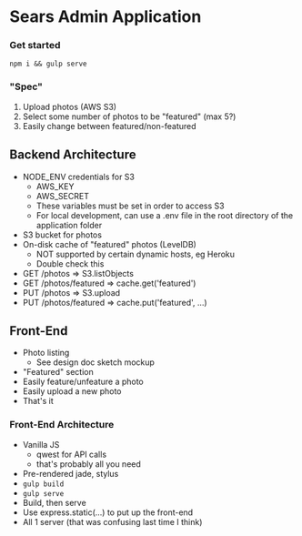 # Sears Admin Application

### Get started

`npm i && gulp serve`

### "Spec"

  1. Upload photos (AWS S3)
  2. Select some number of photos to be "featured" (max 5?)
  3. Easily change between featured/non-featured

## Backend Architecture

  - NODE_ENV credentials for S3
    - AWS_KEY
    - AWS_SECRET
    - These variables must be set in order to access S3
    - For local development, can use a .env file in the root directory of the application folder
  - S3 bucket for photos
  - On-disk cache of "featured" photos (LevelDB)
    - NOT supported by certain dynamic hosts, eg Heroku
    - Double check this
  - GET /photos => S3.listObjects
  - GET /photos/featured => cache.get('featured')
  - PUT /photos => S3.upload
  - PUT /photos/featured => cache.put('featured', ...)

## Front-End

  - Photo listing
    - See design doc sketch mockup
  - "Featured" section
  - Easily feature/unfeature a photo
  - Easily upload a new photo
  - That's it

### Front-End Architecture

  - Vanilla JS
    - qwest for API calls
    - that's probably all you need
  - Pre-rendered jade, stylus
  - `gulp build`
  - `gulp serve`
  - Build, then serve
  - Use express.static(...) to put up the front-end
  - All 1 server (that was confusing last time I think)
